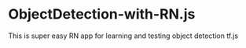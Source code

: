 # ObjectDetection-with-RN.js
This is super easy RN app for learning and testing object detection tf.js
